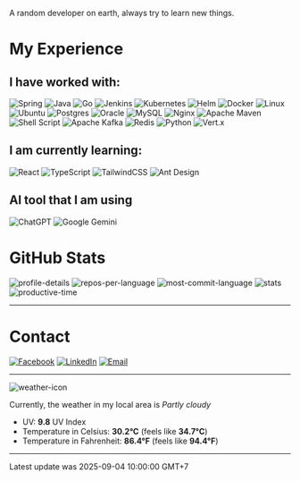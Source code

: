 A random developer on earth, always try to learn new things.

# My Experience

## I have worked with:

<!-- https://ileriayo.github.io/markdown-badges/ -->

![Spring](https://img.shields.io/badge/Spring-6DB33F?style=for-the-badge&logo=spring&logoColor=white) ![Java](https://img.shields.io/badge/Java-ED8B00?style=for-the-badge&logo=openjdk&logoColor=white) ![Go](https://img.shields.io/badge/Go-00ADD8?style=for-the-badge&logo=go&logoColor=white) ![Jenkins](https://img.shields.io/badge/Jenkins-D24939?style=for-the-badge&logo=Jenkins&logoColor=white) ![Kubernetes](https://img.shields.io/badge/kubernetes-%23326ce5.svg?style=for-the-badge&logo=kubernetes&logoColor=white) ![Helm](https://img.shields.io/badge/helm-%230F1689.svg?&style=for-the-badge&logo=helm&logoColor=white) ![Docker](https://img.shields.io/badge/docker-%230db7ed.svg?style=for-the-badge&logo=docker&logoColor=white) ![Linux](https://img.shields.io/badge/Linux-FCC624?style=for-the-badge&logo=linux&logoColor=black) ![Ubuntu](https://img.shields.io/badge/ubuntu-%23E95420.svg?&style=for-the-badge&logo=ubuntu&logoColor=white) ![Postgres](https://img.shields.io/badge/postgres-%23316192.svg?style=for-the-badge&logo=postgresql&logoColor=white) ![Oracle](https://img.shields.io/badge/Oracle-F80000?style=for-the-badge&logo=oracle&logoColor=white) ![MySQL](https://img.shields.io/badge/mysql-4479A1.svg?style=for-the-badge&logo=mysql&logoColor=white) ![Nginx](https://img.shields.io/badge/nginx-%23009639.svg?style=for-the-badge&logo=nginx&logoColor=white) ![Apache Maven](https://img.shields.io/badge/Apache%20Maven-C71A36?style=for-the-badge&logo=Apache%20Maven&logoColor=white) ![Shell Script](https://img.shields.io/badge/shell_script-%23121011.svg?style=for-the-badge&logo=gnu-bash&logoColor=white) ![Apache Kafka](https://img.shields.io/badge/Apache%20Kafka-000?style=for-the-badge&logo=apachekafka) ![Redis](https://img.shields.io/badge/redis-%23DD0031.svg?style=for-the-badge&logo=redis&logoColor=white) ![Python](https://img.shields.io/badge/python-%233776AB.svg?&style=for-the-badge&logo=python&logoColor=white) ![Vert.x](https://img.shields.io/badge/eclipse%20vert.x-%23782A90.svg?&style=for-the-badge&logo=eclipse%20vert.x&logoColor=white)

## I am currently learning:

![React](https://img.shields.io/badge/react-%2320232a.svg?style=for-the-badge&logo=react&logoColor=%2361DAFB) ![TypeScript](https://img.shields.io/badge/typescript-%23007ACC.svg?style=for-the-badge&logo=typescript&logoColor=white) ![TailwindCSS](https://img.shields.io/badge/tailwindcss-%2338B2AC.svg?style=for-the-badge&logo=tailwind-css&logoColor=white) ![Ant Design](https://img.shields.io/badge/ant%20design-%230170FE.svg?&style=for-the-badge&logo=ant%20design&logoColor=white)

## AI tool that I am using

![ChatGPT](https://img.shields.io/badge/chatGPT-74aa9c?style=for-the-badge&logo=openai&logoColor=white) ![Google Gemini](https://img.shields.io/badge/google%20gemini-8E75B2?style=for-the-badge&logo=google%20gemini&logoColor=white)

# GitHub Stats

![profile-details](https://github-profile-summary-cards.vercel.app/api/cards/profile-details?username=tuanloc1105&theme=transparent)
![repos-per-language](https://github-profile-summary-cards.vercel.app/api/cards/repos-per-language?username=tuanloc1105&theme=transparent)
![most-commit-language](https://github-profile-summary-cards.vercel.app/api/cards/most-commit-language?username=tuanloc1105&theme=transparent)
![stats](https://github-profile-summary-cards.vercel.app/api/cards/stats?username=tuanloc1105&theme=transparent)
![productive-time](https://github-profile-summary-cards.vercel.app/api/cards/productive-time?username=tuanloc1105&theme=transparent&utcOffset=7)

---

# Contact

[![Facebook](https://img.shields.io/badge/facebook-%231877F2.svg?&style=for-the-badge&logo=facebook&logoColor=white)](https://www.facebook.com/hiiamlcx/) [![LinkedIn](https://img.shields.io/badge/linkedin-%230A66C2.svg?&style=for-the-badge&logo=linkedin&logoColor=white)](https://www.linkedin.com/in/tuanloc1105/) [![Email](https://img.shields.io/badge/gmail-%23EA4335.svg?&style=for-the-badge&logo=gmail&logoColor=white)](mailto:tuanloc1105@gmail.com)

---

![weather-icon](http://cdn.weatherapi.com/weather/64x64/day/116.png)

Currently, the weather in my local area is _Partly cloudy_

 - UV: **9.8** UV Index
 - Temperature in Celsius: **30.2°C** (feels like **34.7°C**)
 - Temperature in Fahrenheit: **86.4°F** (feels like **94.4°F**)

---

Latest update was 2025-09-04 10:00:00 GMT+7

